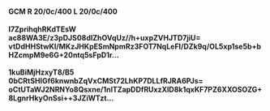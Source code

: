 #### GCM R 20/0c/400 L 20/0c/400
**I7ZprihqhRKdTEsW**<br/>**ac88WA3E/z3pDJS08dlZhOVqUz//h+uxpZVHJTD7jiU=**<br/>**vtDdHHStwKI/MKzJHKpESmNpmRz3FOT7NqLeFI/DZk9q/OL5xp1se5b+bHZcmpM9e6G+20ntq5sFpD1r...**<br/><br/>
**1kuBiMjHzxyT8/B5**<br/>**0bCRtSHIGf6knwnbZqVxCMSt72LhKP7DLLfRJRA6PJs=**<br/>**oCtUTaWJ2NRNYo8Qsxne/1nlTZapDDfRUxzXlD8k1qxKF7PZ6XXOSOZG+8LgnrHkyOnSsi++3JZiWTzt...**